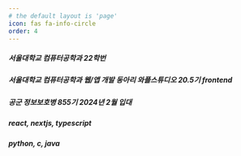 ```yaml
---
# the default layout is 'page'
icon: fas fa-info-circle
order: 4
---
```



##### 서울대학교 컴퓨터공학과 22학번
##### 서울대학교 컴퓨터공학과 웹/앱 개발 동아리 와플스튜디오 20.5기 frontend
##### 공군 정보보호병 855기 2024년 2월 입대

##### react, nextjs, typescript
##### python, c, java
